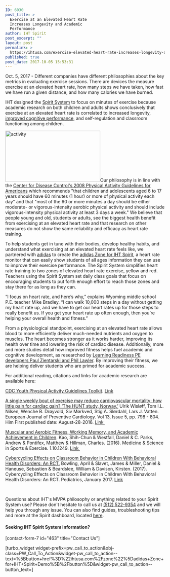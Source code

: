 ```yaml
---
ID: 6030
post_title: >
  Exercise at an Elevated Heart Rate
  Increases Longevity and Academic
  Performance
author: IHT Spirit
post_excerpt: ""
layout: post
permalink: >
  https://ihtusa.com/exercise-elevated-heart-rate-increases-longevity-academic-performance/
published: true
post_date: 2017-10-05 15:53:31
---
```

Oct. 5, 2017 - Different companies have different philosophies about the key metrics in evaluating exercise sessions. There are devices the measure exercise at an elevated heart rate, how many steps we have taken, how fast we have run a given distance, and how many calories we have burned.

IHT designed the <a href="ihtusa.com/spirit-system" target="_blank" rel="nofollow noopener">Spirit System</a> to focus on minutes of exercise because academic research on both children and adults shows conclusively that exercise at an elevated heart rate is correlated to increased longevity, <a href="https://ihtusa.com/muscular-fitness-enhances-cognitive-improvement/" target="_blank" rel="nofollow noopener">improved cognitive performance</a>, and self-regulation and classroom functioning among children.

<!--more--><a href="https://ihtusa.com/wp-content/uploads/2017/07/7-24-2feature.jpg"><img class="size-medium wp-image-5628 alignleft" src="https://ihtusa.com/wp-content/uploads/2017/07/7-24-2feature-300x161.jpg" alt="activity" width="300" height="161" /></a>Our philosophy is in line with the <a href="https://www.cdc.gov/healthyschools/physicalactivity/guidelines.htm" target="_blank" rel="nofollow noopener">Center for Disease Control's 2008 Physical Activity Guidelines for Americans</a> which recommends "that children and adolescents aged 6 to 17 years should have 60 minutes (1 hour) or more of physical activity each day" and that "most of the 60 or more minutes a day should be either moderate- or vigorous-intensity aerobic physical activity and should include vigorous-intensity physical activity at least 3 days a week." We believe that people young and old, students or adults, see the biggest health benefit from exercising at an elevated heart rate and that research on other measures do not show the same reliability and efficacy as heart rate training.

To help students get in tune with their bodies, develop healthy habits, and understand what exercising at an elevated heart rate feels like, we partnered with <a href="www,adidas.com" target="_blank" rel="nofollow noopener">adidas</a> to create the <a href="ihtusa.com/zone" target="_blank" rel="nofollow noopener">adidas Zone for IHT Spirit</a>, a heart rate monitor that can easily show students of all ages information they can use to improve their exercise performance. The Spirit System simplifies heart rate training to two zones of elevated heart rate exercise, yellow and red. Teachers using the Spirit System set daily class goals that focus on encouraging students to put forth enough effort to reach those zones and stay there for as long as they can.

“I focus on heart rate, and here’s why,” explains Wyoming middle school P.E. teacher Mike Bradley. “I can walk 10,000 steps in a day without getting my heart rate up, and we have to get our heart rates up for those steps to really benefit us. If you get your heart rate up often enough, then you’re helping your overall health and fitness.”

From a physiological standpoint, exercising at an elevated heart rate allows blood to more efficiently deliver much-needed nutrients and oxygen to muscles. The heart becomes stronger as it works harder, improving its health over time and lowering the risk of cardiac disease. Additionally, more and more studies detail how improved fitness helps fuel academic and cognitive development, as researched by <a href="https://ihtusa.com/quality-pe-sparks-academic-readiness/" target="_blank" rel="nofollow noopener">Learning Readiness PE developers Paul Zientarski and Phil Lawler</a>. By improving their fitness, we are helping deliver students who are primed for academic success.

For additional reading, citations and links for academic research are available here:

<a href="https://www.cdc.gov/healthyschools/physicalactivity/guidelines.htm" target="_blank" rel="nofollow noopener">CDC Youth Physical Activity Guidelines Toolkit</a>. <a href="https://www.cdc.gov/healthyschools/physicalactivity/guidelines.htm">Link</a>

<a href="http://journals.sagepub.com/doi/abs/10.1097/01.hjr.0000216548.84560.ac#articleCitationDownloadContainer">A single weekly bout of exercise may reduce cardiovascular mortality: how little pain for cardiac gain? ‘The HUNT study, Norway.’</a> Ulrik Wisløff, Tom I.L. Nilsen, Wenche B. Drøyvold, Siv Mørkved, Stig A. Slørdahl, Lars J. Vatten. European Journal of Preventive Cardiology. Vol 13, Issue 5, pp. 798 - 804. Him First published date: August-28-2016. <a href="http://journals.sagepub.com/doi/abs/10.1097/01.hjr.0000216548.84560.ac#articleCitationDownloadContainer">Link </a>

<a href="http://labs.kch.illinois.edu/Research/Labs/neurocognitive-kinesiology/files/Articles/KaoMSSE2017.pdf">Muscular and Aerobic Fitness, Working Memory, and Academic Achievement in Children</a>. Kao, Shih-Chun &amp; Westfall, Daniel &amp; C. Parks, Andrew &amp; Pontifex, Matthew &amp; Hillman, Charles. (2016). Medicine &amp; Science in Sports &amp; Exercise. 1.10.1249. <a href="http://labs.kch.illinois.edu/Research/Labs/neurocognitive-kinesiology/files/Articles/KaoMSSE2017.pdf">Link </a>

<a href="https://www.researchgate.net/publication/312181714_Cybercycling_Effects_on_Classroom_Behavior_in_Children_With_Behavioral_Health_Disorders_An_RCT">Cybercycling Effects on Classroom Behavior in Children With Behavioral Health Disorders: An RCT.</a> Bowling, April &amp; Slavet, James &amp; Miller, Daniel &amp; Haneuse, Sebastien &amp; Beardslee, William &amp; Davison, Kirsten. (2017). Cybercycling Effects on Classroom Behavior in Children With Behavioral Health Disorders: An RCT. Pediatrics, January 2017. <a href="https://www.researchgate.net/publication/312181714_Cybercycling_Effects_on_Classroom_Behavior_in_Children_With_Behavioral_Health_Disorders_An_RCT">Link</a>

&nbsp;

Questions about IHT's MVPA philosophy or anything related to your Spirit System use? Please don't hesitate to call us at <a href="tel:(512)%20522-9354" target="_blank" rel="noopener" data-ac-default-color="1">(512) 522-9354</a> and we will help you through any issue. You can also find guides, troubleshooting tips and more at the Spirit dashboard, located <a href="http://ihtspirit.com" target="_blank" rel="nofollow noopener" data-ac-default-color="1">here</a>.
<h4>Seeking IHT Spirit System information?</h4>
[contact-form-7 id="463" title="Contact Us"]

[turbo_widget widget-prefix=pw_call_to_action&obj-class=PW_Call_To_Action&widget-pw_call_to_action--text=%5Bbutton+href%3D%22ihtusa.com%2Fzone%22%5Dadidas+Zone+for+IHT+Spirit+Demo%5B%2Fbutton%5D&widget-pw_call_to_action--button_text=]